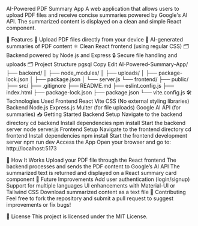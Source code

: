 AI-Powered PDF Summary App
A web application that allows users to upload PDF files and receive concise summaries powered by Google's AI API. The summarized content is displayed on a clean and simple React component.

🚀 Features
📄 Upload PDF files directly from your device
🤖 AI-generated summaries of PDF content
⚛️ Clean React frontend (using regular CSS)
🗂️ Backend powered by Node.js and Express
🔒 Secure file handling and uploads
🗂️ Project Structure
pgsql
Copy
Edit
AI-Powered-Summary-App/
├── backend/
│   ├── node_modules/
│   ├── uploads/
│   ├── package-lock.json
│   ├── package.json
│   └── server.js
└── frontend/
    ├── public/
    ├── src/
    ├── .gitignore
    ├── README.md
    ├── eslint.config.js
    ├── index.html
    ├── package-lock.json
    ├── package.json
    └── vite.config.js
🛠️ Technologies Used
Frontend
React
Vite
CSS (No external styling libraries)
Backend
Node.js
Express.js
Multer (for file uploads)
Google AI API (for summaries)
📥 Getting Started
Backend Setup
Navigate to the backend directory
cd backend
Install dependencies
npm install
Start the backend server
node server.js
Frontend Setup
Navigate to the frontend directory
cd frontend
Install dependencies
npm install
Start the frontend development server
npm run dev
Access the App
Open your browser and go to:
http://localhost:5173

📌 How It Works
Upload your PDF file through the React frontend
The backend processes and sends the PDF content to Google’s AI API
The summarized text is returned and displayed on a React summary card component
🔮 Future Improvements
Add user authentication (login/signup)
Support for multiple languages
UI enhancements with Material-UI or Tailwind CSS
Download summarized content as a text file
🤝 Contributing
Feel free to fork the repository and submit a pull request to suggest improvements or fix bugs!

📄 License
This project is licensed under the MIT License.

